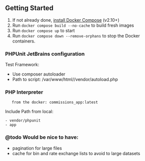 ## Getting Started

1. If not already done, [install Docker Compose](https://docs.docker.com/compose/install/) (v2.10+)
2. Run `docker compose build --no-cache` to build fresh images
3. Run `docker compose up` to start
4. Run `docker compose down --remove-orphans` to stop the Docker containers.

### PHPUnit JetBrains configuration
Test Framework: 
 - Use composer autoloader
 - Path to script:  /var/www/html//vendor/autoload.php

### PHP Interpreter
       from the docker: commissions_app:latest

Include Path from local: 

    - vendor/phpunit
    - app 

### @todo Would be nice to have:
- pagination for large files
- cache for bin and rate exchange lists to avoid to large datasets